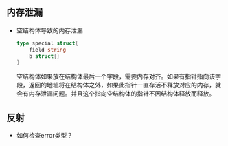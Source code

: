 ## 内存泄漏

- 空结构体导致的内存泄漏

    ```go
    type special struct{
        field string
        b struct{}
    }
    ```
    空结构体如果放在结构体最后一个字段，需要内存对齐。如果有指针指向该字段，返回的地址将在结构体之外，如果此指针一直存活不释放对应的内存，就会有内存泄漏问题。并且这个指向空结构体的指针不因结构体释放而释放。

## 反射

- 如何检查error类型？
